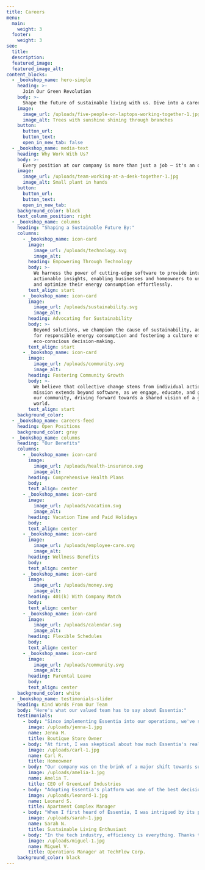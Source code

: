 ```yaml
---
title: Careers
menu:
  main:
    weight: 3
  footer:
    weight: 3
seo:
  title:
  description:
  featured_image: 
  featured_image_alt:
content_blocks:
  - _bookshop_name: hero-simple
    heading: >-
      Join Our Green Revolution
    body: >-
      Shape the future of sustainable living with us. Dive into a career that makes a difference every day.
    image:
      image_url: /uploads/five-people-on-laptops-working-together-1.jpg
      image_alt: Trees with sunshine shining through branches
    button:
      button_url: 
      button_text:
      open_in_new_tab: false
  - _bookshop_name: media-text
    heading: Why Work With Us?
    body: >-
      Every position at our company is more than just a job — it's an opportunity to make a lasting impact on the planet. Our team is united by a passion for sustainability, an innovative spirit, and the desire to drive real change. As part of our crew, you'll contribute to cutting-edge green initiatives, collaborate with like-minded experts, and play a pivotal role in fostering an eco-conscious world for future generations.
    image:
      image_url: /uploads/team-working-at-a-desk-together-1.jpg
      image_alt: Small plant in hands
    button:
      button_url:
      button_text:
      open_in_new_tab:
    background_color: black
    text_column_position: right
  - _bookshop_name: columns
    heading: "Shaping a Sustainable Future By:"
    columns:
      - _bookshop_name: icon-card
        image:
          image_url: /uploads/technology.svg
          image_alt:
        heading: Empowering Through Technology
        body: >-
          We harness the power of cutting-edge software to provide intuitive and
          actionable insights, enabling businesses and homeowners to understand
          and optimize their energy consumption effortlessly.
        text_align: start
      - _bookshop_name: icon-card
        image:
          image_url: /uploads/sustainability.svg
          image_alt:
        heading: Advocating for Sustainability
        body: >-
          Beyond solutions, we champion the cause of sustainability, advocating
          for responsible energy consumption and fostering a culture of
          eco-conscious decision-making.
        text_align: start
      - _bookshop_name: icon-card
        image:
          image_url: /uploads/community.svg
          image_alt:
        heading: Fostering Community Growth
        body: >-
          We believe that collective change stems from individual action. Our
          mission extends beyond software, as we engage, educate, and grow with
          our community, driving forward towards a shared vision of a greener
          world.
        text_align: start
    background_color:
  - _bookshop_name: careers-feed
    heading: Open Positions
    background_color: gray
  - _bookshop_name: columns
    heading: "Our Benefits"
    columns:
      - _bookshop_name: icon-card
        image:
          image_url: /uploads/health-insurance.svg
          image_alt:
        heading: Comprehensive Health Plans
        body:
        text_align: center
      - _bookshop_name: icon-card
        image:
          image_url: /uploads/vacation.svg
          image_alt:
        heading: Vacation Time and Paid Holidays
        body:
        text_align: center
      - _bookshop_name: icon-card
        image:
          image_url: /uploads/employee-care.svg
          image_alt:
        heading: Wellness Benefits
        body:
        text_align: center
      - _bookshop_name: icon-card
        image:
          image_url: /uploads/money.svg
          image_alt:
        heading: 401(k) With Company Match
        body:
        text_align: center
      - _bookshop_name: icon-card
        image:
          image_url: /uploads/calendar.svg
          image_alt:
        heading: Flexible Schedules
        body:
        text_align: center
      - _bookshop_name: icon-card
        image:
          image_url: /uploads/community.svg
          image_alt:
        heading: Parental Leave
        body:
        text_align: center
    background_color: white
  - _bookshop_name: testimonials-slider
    heading: Kind Words From Our Team
    body: "Here's what our valued team has to say about Essentia:"
    testimonials: 
      - body: "Since implementing Essentia into our operations, we've seen a staggering 30% reduction in our energy costs. Not only does this boost our bottom line, but it also positions our boutique as an eco-conscious leader in the community. The peace of mind and economic benefits are truly invaluable."
        image: /uploads/jenna-1.jpg
        name: Jenna M.
        title: Boutique Store Owner
      - body: "At first, I was skeptical about how much Essentia's real-time monitoring could benefit us. But within months, it became clear. We became empowered to make eco-friendly choices, reducing both our bills and our carbon footprint. Every homeowner should give it a try!"
        image: /uploads/carl-1.jpg
        name: Carl R.
        title: Homeowner
      - body: "Our company was on the brink of a major shift towards sustainable practices. The journey seemed daunting, but then we found Essentia. With their user-friendly analytics and knowledgeable support, we transformed our operations with ease and confidence."
        image: /uploads/amelia-1.jpg
        name: Amelia T.
        title: CEO of GreenLeaf Industries
      - body: "Adopting Essentia's platform was one of the best decisions for our apartment complex. Not only did it highlight opportunities for energy savings, but it also strengthened our reputation as an eco-friendly residence. Our tenants appreciate our commitment, and so does the environment."
        image: /uploads/leonard-1.jpg
        name: Leonard S.
        title: Apartment Complex Manager
      - body: "When I first heard of Essentia, I was intrigued by its promise. Now, having used it for nearly a year, it's exceeded all my expectations. The platform is both intuitive and deeply insightful, and it's become my go-to recommendation for friends and family looking to embrace a sustainable lifestyle."
        image: /uploads/sarah-1.jpg
        name: Sarah N.
        title: Sustainable Living Enthusiast
      - body: "In the tech industry, efficiency is everything. Thanks to Essentia, we've applied that same ethos to our energy consumption. Our carbon footprint has decreased significantly, our operational costs have plummeted, and our team feels proud of the conscious decisions we make every day."
        image: /uploads/miguel-1.jpg
        name: Miguel V.
        title: Operations Manager at TechFlow Corp.
    background_color: black
---
```

